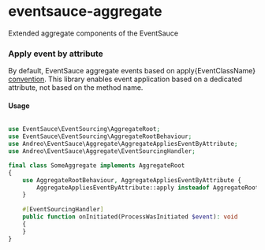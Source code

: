 # eventsauce-aggregate

Extended aggregate components of the EventSauce


### Apply event by attribute

By default, EventSauce aggregate events based on 
apply{EventClassName} [convention](https://eventsauce.io/docs/event-sourcing/create-an-aggregate-root/).
This library enables event application based on
a dedicated attribute, not based on the method name.

#### Usage

```php

use EventSauce\EventSourcing\AggregateRoot;
use EventSauce\EventSourcing\AggregateRootBehaviour;
use Andreo\EventSauce\Aggregate\AggregateAppliesEventByAttribute;
use Andreo\EventSauce\Aggregate\EventSourcingHandler;

final class SomeAggregate implements AggregateRoot
{
    use AggregateRootBehaviour, AggregateAppliesEventByAttribute {
        AggregateAppliesEventByAttribute::apply insteadof AggregateRootBehaviour;
    }
    
    #[EventSourcingHandler]
    public function onInitiated(ProcessWasInitiated $event): void
    {
    }
}
```